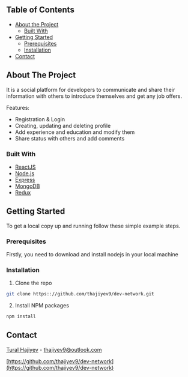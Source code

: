 
## Table of Contents

* [About the Project](#about-the-project)
  * [Built With](#built-with)
* [Getting Started](#getting-started)
  * [Prerequisites](#prerequisites)
  * [Installation](#installation)
* [Contact](#contact)


<!-- ABOUT THE PROJECT -->
## About The Project

It is a social platform for developers to communicate and share their information with others to introduce themselves and get any job offers. 

Features:
* Registration & Login 
* Creating, updating and deleting profile 
* Add experience and education and modify them
* Share status with others and add comments 

### Built With

* [ReactJS](https://reactjs.org/)
* [Node.js](nodejs.org)
* [Express](https://expressjs.com/)
* [MongoDB](https://www.mongodb.com/)
* [Redux](https://redux.js.org/)



## Getting Started

To get a local copy up and running follow these simple example steps.

### Prerequisites

Firstly, you need to download and install nodejs in your local machine

### Installation

1. Clone the repo
```sh
git clone https:://github.com/thajiyev9/dev-network.git
```
2. Install NPM packages
```sh
npm install
```


<!-- CONTACT -->
## Contact

[Tural Hajiyev](https://www.linkedin.com/in/tural-hajiyev-703a15155) - thajiyev9@outlook.com

[https://github.com/thajiyev9/dev-network](https://github.com/thajiyev9/dev-network)


